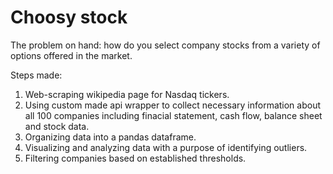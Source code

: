 # Choosy stock

The problem on hand: how do you select company stocks from a variety of options offered in the market.

Steps made:
1. Web-scraping wikipedia page for Nasdaq tickers.
2. Using custom made api wrapper to collect necessary information about all 100 companies including finacial statement, cash flow, balance sheet and stock data.
3. Organizing data into a pandas dataframe.
4. Visualizing and analyzing data with a purpose of identifying outliers.
5. Filtering companies based on established thresholds.

